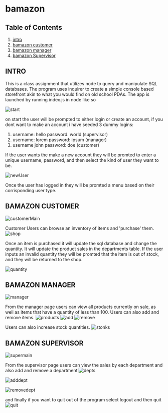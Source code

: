 # bamazon
## Table of Contents
  1. [intro](https://github.com/The-Ryan-Mobley/bamazon/blob/master/README.md#intro)
  2. [bamazon customer](https://github.com/The-Ryan-Mobley/bamazon#bamazon-customer)
  3. [bamazon manager](https://github.com/The-Ryan-Mobley/bamazon#bamazon-manager)
  4. [bamazon Supervisor](https://github.com/The-Ryan-Mobley/bamazon#bamazon-supervisor)
  
## INTRO
  This is a class assignment that utilizes node to query and manipulate SQL databases. The program uses inquirer to create a simple console
based storefront akin to what you would find on old school PDAs. The app is launched by running index.js in node like so

![start](https://drive.google.com/uc?export=view&id=1YYwbVTmqiBmKi5Q6m1FCK5TevobHXYca)

  on start the user will be prompted to either login or create an account, if you dont want to make an account i have seeded 3 dummy logins:
  
  1. username: hello password: world (supervisor)
  2. username: lorem password: ipsum (manager)
  3. username john password: doe (customer)
  
  If the user wants the make a new account they will be promted to enter a unique username, password, and then select the kind of user they
want to be.
  
  ![newUser](https://drive.google.com/uc?export=view&id=1MpZjJn99xqg_Eftk1g8GSSJJXgD5sxew)
  
  Once the user has logged in they will be promted a menu based on their corrisponding user type.
  
## BAMAZON CUSTOMER
  ![customerMain](https://drive.google.com/uc?export=view&id=1fwbnVRENSMEpJ-S3HyEfMYE0utbiz5n0)
  
  Customer Users can browse an inventory of items and 'purchase' them.
  ![shop](https://drive.google.com/uc?export=view&id=1r-_c6nkEsHxHWA-asNWwgrnSr3Cy9Mi-)
  
  Once an item is purchased it will update the sql database and change the quantity. It will update the product sales in the departments
table. If the user inputs an invalid quantity they will be promted that the item is out of stock, and they will be returned to the shop.
  
  ![quantity](https://drive.google.com/uc?export=view&id=16DHSziNb-qkgGx1Zp_jcnJHw1y5BzQRH)
  
## BAMAZON MANAGER
  ![manager](https://drive.google.com/uc?export=view&id=1Q1hXIsY-XOEUq4qSrl4FEz4q4KsJ7qMZ)
  
  From the manager page users can view all products currently on sale, as well as items that have a quantity of less than 100. Users can
also add and remove items.
  ![products](https://drive.google.com/uc?export=view&id=1f1bHOXMj0N9Usj4rThwRh4_8wH8NQTU7)
  ![add](https://drive.google.com/uc?export=view&id=1cp_UFfFySvamb-guEA3Ae103TW7NSqcx)
  ![remove](https://drive.google.com/uc?export=view&id=1OM5wo1fmMq_A8aFMLZASTi98q-jQU_D0)
  
  Users can also increase stock quantities.
  ![stonks](https://drive.google.com/uc?export=view&id=1xKlckjmSo3FAZ8qomMxHURVIoEmATrc-)
  
## BAMAZON SUPERVISOR
  ![supermain](https://drive.google.com/uc?export=view&id=1yDMYubpXsbzhnojJjgIGaQRaZc-hpzfL)
  
  From the supervisor page users can view the sales by each department and also add and remove a department
  ![depts](https://drive.google.com/uc?export=view&id=1PF5KVoudsEl9Q-W62gsZYkEBmN45zAhY)
  
  ![adddept](https://drive.google.com/uc?export=view&id=18Ilzuc1J2AXe5A3CRRjJi6K5o6jJT5K6)
  
  ![removedept](https://drive.google.com/uc?export=view&id=1lumBiSAP7NHH4Ngrl1dW2_VRsR2Lz2nM)
  
  
  
  and finally if you want to quit out of the program select logout and then quit
  ![quit](https://drive.google.com/uc?export=view&id=1DKlQ9PxdbyXpWFOOwQlDjjL3gAe4nBXZ)
  



  



  
  

